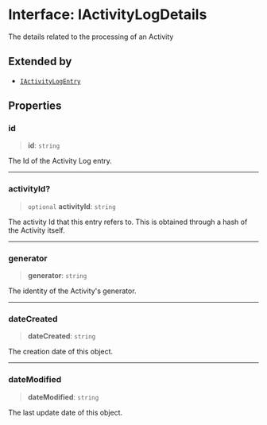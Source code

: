 # Interface: IActivityLogDetails

The details related to the processing of an Activity

## Extended by

- [`IActivityLogEntry`](IActivityLogEntry.md)

## Properties

### id

> **id**: `string`

The Id of the Activity Log entry.

***

### activityId?

> `optional` **activityId**: `string`

The activity Id that this entry refers to. This is obtained through a hash of the Activity itself.

***

### generator

> **generator**: `string`

The identity of the Activity's generator.

***

### dateCreated

> **dateCreated**: `string`

The creation date of this object.

***

### dateModified

> **dateModified**: `string`

The last update date of this object.
